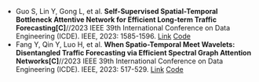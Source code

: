 * Guo S, Lin Y, Gong L, et al. <b>Self-Supervised Spatial-Temporal Bottleneck Attentive Network for Efficient Long-term Traffic Forecasting[C]</b>//2023 IEEE 39th International Conference on Data Engineering (ICDE). IEEE, 2023: 1585-1596. [Link](https://ieeexplore.ieee.org/abstract/document/10184658/) [Code](https://github.com/guoshnBJTU/SSTBAN)
* Fang Y, Qin Y, Luo H, et al. <b>When Spatio-Temporal Meet Wavelets: Disentangled Traffic Forecasting via Efficient Spectral Graph Attention Networks[C]</b>//2023 IEEE 39th International Conference on Data Engineering (ICDE). IEEE, 2023: 517-529. [Link](https://ieeexplore.ieee.org/abstract/document/10184591/) [Code](https://github.com/LMissher/STWave)
